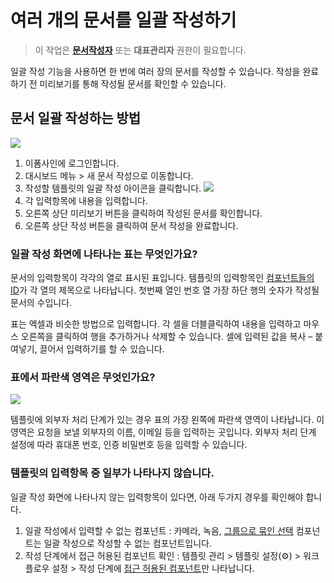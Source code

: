 # 여러 개의 문서를 일괄 작성하기

> 이 작업은 [**문서작성자**](../undefined/undefined-3.md) 또는 **대표관리자** 권한이 필요합니다.

일괄 작성 기능을 사용하면 한 번에 여러 장의 문서를 작성할 수 있습니다. 작성을 완료하기 전 미리보기를 통해 작성될 문서를 확인할 수 있습니다.

## 문서 일괄 작성하는 방법

![](https://www.eformsign.com/kr/support/wp-content/uploads/sites/5/2020/03/how-to-create-doc-in-bulk.gif)

1. 이폼사인에 로그인합니다.
2. 대시보드 메뉴 &gt; 새 문서 작성으로 이동합니다.
3. 작성할 템플릿의 일괄 작성 아이콘을 클릭합니다. ![](https://www.eformsign.com/kr/support/wp-content/uploads/sites/5/2020/03/bulk-creation-icon.png)
4. 각 입력항목에 내용을 입력합니다.
5. 오른쪽 상단 미리보기 버튼을 클릭하여 작성된 문서를 확인합니다.
6. 오른쪽 상단 작성 버튼을 클릭하여 문서 작성을 완료합니다.

### 일괄 작성 화면에 나타나는 표는 무엇인가요?

문서의 입력항목이 각각의 열로 표시된 표입니다. 템플릿의 입력항목인 [컴포넌트들의 ID](https://www.eformsign.com/kr/support/manual/components/)가 각 열의 제목으로 나타납니다. 첫번째 열인 번호 열 가장 하단 행의 숫자가 작성될 문서의 수입니다.

표는 엑셀과 비슷한 방법으로 입력합니다. 각 셀을 더블클릭하여 내용을 입력하고 마우스 오른쪽을 클릭하여 행을 추가하거나 삭제할 수 있습니다. 셀에 입력된 값을 복사 – 붙여넣기, 끌어서 입력하기를 할 수 있습니다.

### 표에서 파란색 영역은 무엇인가요?

![](https://www.eformsign.com/kr/support/wp-content/uploads/sites/5/2020/03/bulk-creation-table-blue-section.png)

템플릿에 외부자 처리 단계가 있는 경우 표의 가장 왼쪽에 파란색 영역이 나타납니다. 이 영역은 요청을 보낼 외부자의 이름, 이메일 등을 입력하는 곳입니다. 외부자 처리 단계 설정에 따라 휴대폰 번호, 인증 비밀번호 등을 입력할 수 있습니다.

### 템플릿의 입력항목 중 일부가 나타나지 않습니다.

일괄 작성 화면에 나타나지 않는 입력항목이 있다면, 아래 두가지 경우를 확인해야 합니다.

1.  일괄 작성에서 입력할 수 없는 컴포넌트 : 카메라, 녹음, [그룹으로 묶인 선택](../undefined-5/untitled-2/undefined-2-1.md) 컴포넌트는 일괄 작성으로 작성할 수 없는 컴포넌트입니다.
2. 작성 단계에서 접근 허용된 컴포넌트 확인 : 템플릿 관리 &gt; 템플릿 설정\(⚙\) &gt; 워크플로우 설정 &gt; 작성 단계에 [접근 허용된 컴포넌트](undefined-14.md)만 나타납니다.

